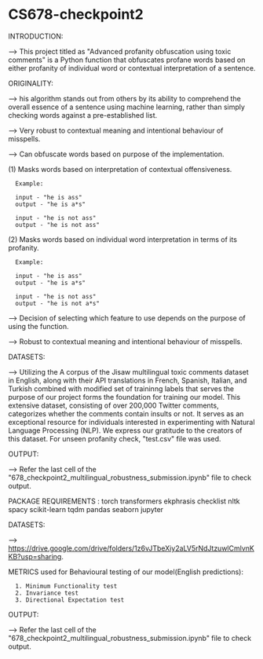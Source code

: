 # CS678-checkpoint2

INTRODUCTION:

--> This project titled as "Advanced profanity obfuscation using toxic comments" is a Python function that obfuscates profane words based on either profanity of individual word or contextual interpretation of a sentence.

ORIGINALITY:

--> his algorithm stands out from others by its ability to comprehend the overall essence of a sentence using machine learning, rather than simply checking words against a pre-established list.

--> Very robust to contextual meaning and intentional behaviour of misspells.

--> Can obfuscate words based on purpose of the implementation.


(1) Masks words based on interpretation of contextual offensiveness. 

      Example:
      
      input - "he is ass"
      output - "he is a*s"
      
      input - "he is not ass"
      output - "he is not ass"

(2) Masks words based on individual word interpretation in terms of its profanity.

      Example:
      
      input - "he is ass"
      output - "he is a*s"
      
      input - "he is not ass"
      output - "he is not a*s"

--> Decision of selecting which feature to use depends on the purpose of using the function.

--> Robust to contextual meaning and intentional behaviour of misspells.

DATASETS:

 --> Utilizing the A corpus of the Jisaw multilingual toxic comments dataset in English, along with their API translations in French, Spanish, Italian, and Turkish combined with modified set of traininng labels that serves the purpose of our project forms the foundation for training our model. This extensive dataset, consisting of over 200,000 Twitter comments, categorizes whether the comments contain insults or not. It serves as an exceptional resource for individuals interested in experimenting with Natural Language Processing (NLP). We express our gratitude to the creators of this dataset. For unseen profanity check, "test.csv" file was used.

OUTPUT:

--> Refer the last cell of the "678_checkpoint2_multilingual_robustness_submission.ipynb" file to check output.

PACKAGE REQUIREMENTS : torch transformers ekphrasis checklist nltk spacy scikit-learn tqdm pandas seaborn jupyter 

DATASETS:

--> https://drive.google.com/drive/folders/1z6vJTbeXiy2aLV5rNdJtzuwlCmlvnKKB?usp=sharing.

METRICS used for Behavioural testing of our model(English predictions):

      1. Minimum Functionality test
      2. Invariance test
      3. Directional Expectation test

OUTPUT:

--> Refer the last cell of the "678_checkpoint2_multilingual_robustness_submission.ipynb" file to check output.
